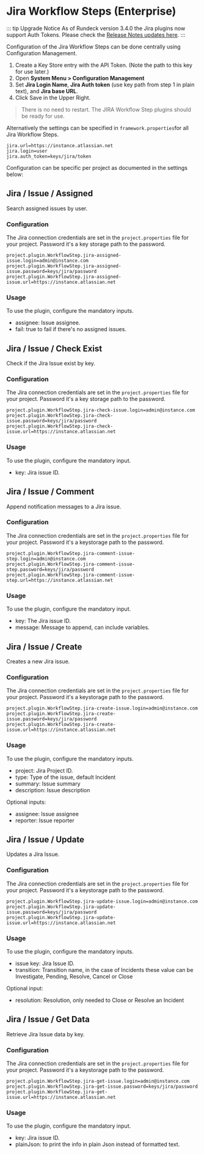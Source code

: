 # Jira Workflow Steps (Enterprise)

::: tip Upgrade Notice
As of Rundeck version 3.4.0 the Jira plugins now support Auth Tokens.  Please check the [Release Notes updates here](/history/3_4_x/version-3.4.0.md).
:::

Configuration of the Jira Workflow Steps can be done centrally using Configuration Management.

1. Create a Key Store entry with the API Token. (Note the path to this key for use later.)
1. Open **System Menu > Configuration Management**
1. Set **Jira Login Name**, **Jira Auth token** (use key path from step 1 in plain text), and **Jira base URL**.
1. Click Save in the Upper Right.

> There is no need to restart.  The JIRA Workflow Step plugins should be ready for use.

Alternatively the settings can be specified in `framework.properties`for all Jira Workflow Steps.

```
jira.url=https://instance.atlassian.net
jira.login=user
jira.auth_token=keys/jira/token
```

Configuration can be specific per project as documented in the settings below:

## Jira / Issue / Assigned

Search assigned issues by user.

### Configuration

The Jira connection credentials are set in the `project.properties` file
for your project.
Password it's a key storage path to the password.

```
project.plugin.WorkflowStep.jira-assigned-issue.login=admin@instance.com
project.plugin.WorkflowStep.jira-assigned-issue.password=keys/jira/password
project.plugin.WorkflowStep.jira-assigned-issue.url=https://instance.atlassian.net
```

### Usage

To use the plugin, configure the mandatory inputs.

- assignee: Issue assignee.
- fail: true to fail if there's no assigned issues.

## Jira / Issue / Check Exist

Check if the Jira Issue exist by key.

### Configuration

The Jira connection credentials are set in the `project.properties` file
for your project.
Password it's a key storage path to the password.

```
project.plugin.WorkflowStep.jira-check-issue.login=admin@instance.com
project.plugin.WorkflowStep.jira-check-issue.password=keys/jira/password
project.plugin.WorkflowStep.jira-check-issue.url=https://instance.atlassian.net
```

### Usage

To use the plugin, configure the mandatory input.

- key: Jira issue ID.

## Jira / Issue / Comment

Append notification messages to a Jira issue.

### Configuration

The Jira connection credentials are set in the `project.properties` file
for your project.
Password it's a keystorage path to the password.

```
project.plugin.WorkflowStep.jira-comment-issue-step.login=admin@instance.com
project.plugin.WorkflowStep.jira-comment-issue-step.password=keys/jira/password
project.plugin.WorkflowStep.jira-comment-issue-step.url=https://instance.atlassian.net
```

### Usage

To use the plugin, configure the mandatory input.

- key: The Jira issue ID.
- message: Message to append, can include variables.

## Jira / Issue / Create

Creates a new Jira issue.

### Configuration

The Jira connection credentials are set in the `project.properties` file
for your project.
Password it's a keystorage path to the password.

```
project.plugin.WorkflowStep.jira-create-issue.login=admin@instance.com
project.plugin.WorkflowStep.jira-create-issue.password=keys/jira/password
project.plugin.WorkflowStep.jira-create-issue.url=https://instance.atlassian.net
```

### Usage

To use the plugin, configure the mandatory inputs.

- project: Jira Project ID.
- type: Type of the issue, default Incident
- summary: Issue summary
- description: Issue description

Optional inputs:

- assignee: Issue assignee
- reporter: Issue reporter

## Jira / Issue / Update

Updates a Jira Issue.

### Configuration

The Jira connection credentials are set in the `project.properties` file
for your project.
Password it's a keystorage path to the password.

```
project.plugin.WorkflowStep.jira-update-issue.login=admin@instance.com
project.plugin.WorkflowStep.jira-update-issue.password=keys/jira/password
project.plugin.WorkflowStep.jira-update-issue.url=https://instance.atlassian.net
```

### Usage

To use the plugin, configure the mandatory inputs.

- issue key: Jira Issue ID.
- transition: Transition name, in the case of Incidents these value can be Investigate, Pending, Resolve, Cancel or Close

Optional input:

- resolution: Resolution, only needed to Close or Resolve an Incident

## Jira / Issue / Get Data

Retrieve Jira Issue data by key.

### Configuration

The Jira connection credentials are set in the `project.properties` file
for your project.
Password it's a keystorage path to the password.

```
project.plugin.WorkflowStep.jira-get-issue.login=admin@instance.com
project.plugin.WorkflowStep.jira-get-issue.password=keys/jira/password
project.plugin.WorkflowStep.jira-get-issue.url=https://instance.atlassian.net
```

### Usage

To use the plugin, configure the mandatory input.

- key: Jira issue ID.
- plainJson: to print the info in plain Json instead of formatted text.
